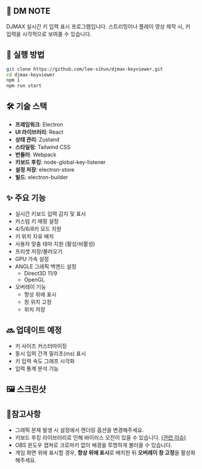## 🎹 DM NOTE

DJMAX 실시간 키 입력 표시 프로그램입니다.
스트리밍이나 플레이 영상 제작 시, 키 입력을 시각적으로 보여줄 수 있습니다.

## 🚀 실행 방법

```bash
git clone https://github.com/lee-sihun/djmax-keyviewer.git
cd djmax-keyviewer
npm i
npm run start
```

## 🛠 기술 스택

- **프레임워크**: Electron
- **UI 라이브러리**: React
- **상태 관리**: Zustand
- **스타일링**: Tailwind CSS
- **번들러**: Webpack
- **키보드 후킹**: node-global-key-listener
- **설정 저장**: electron-store
- **빌드**: electron-builder

## ✨ 주요 기능

- 실시간 키보드 입력 감지 및 표시
- 커스텀 키 매핑 설정
- 4/5/6/8키 모드 지원
- 키 위치 자유 배치
- 사용자 맞춤 테마 지원 (활성/비활성)
- 프리셋 저장/불러오기
- GPU 가속 설정
- ANGLE 그래픽 백엔드 설정
  - Direct3D 11/9
  - OpenGL
- 오버레이 기능
  - 항상 위에 표시
  - 창 위치 고정
  - 위치 저장

## 🔜 업데이트 예정

- 키 사이즈 커스터마이징
- 동시 입력 간격 밀리초(ms) 표시
- 키 입력 속도 그래프 시각화
- 입력 통계 분석 기능

## 🖼️ 스크린샷

## 📝참고사항

- 그래픽 문제 발생 시 설정에서 렌더링 옵션을 변경해주세요.
- 키보드 후킹 라이브러리로 인해 바이러스 오진이 있을 수 있습니다. [(관련 이슈)](https://github.com/LaunchMenu/node-global-key-listener?tab=readme-ov-file#disadvantages-2)
- OBS 윈도우 캡쳐로 크로마키 없이 배경을 투명하게 불러올 수 있습니다.
- 게임 화면 위에 표시할 경우, **항상 위에 표시**로 배치한 뒤 **오버레이 창 고정**을 활성화해주세요.
